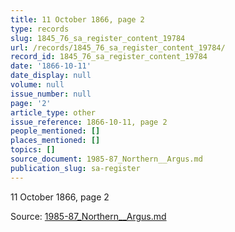 ```yaml
---
title: 11 October 1866, page 2
type: records
slug: 1845_76_sa_register_content_19784
url: /records/1845_76_sa_register_content_19784/
record_id: 1845_76_sa_register_content_19784
date: '1866-10-11'
date_display: null
volume: null
issue_number: null
page: '2'
article_type: other
issue_reference: 1866-10-11, page 2
people_mentioned: []
places_mentioned: []
topics: []
source_document: 1985-87_Northern__Argus.md
publication_slug: sa-register
---
```


11 October 1866, page 2

Source: [1985-87_Northern__Argus.md](/downloads/markdown/1985-87_Northern__Argus.md)
